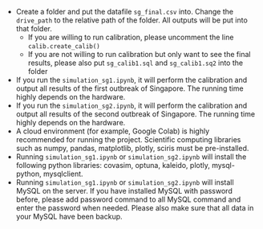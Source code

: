 - Create a folder and put the datafile `sg_final.csv` into. Change the `drive_path` to the relative path of the folder. All outputs will be put into that folder.
    - If you are willing to run calibration, please uncomment the line `calib.create_calib()`
    - If you are not willing to run calibration but only want to see the final results, please also put `sg_calib1.sql` and `sg_calib1.sq2` into the folder
- If you run the `simulation_sg1.ipynb`, it will perform the calibration and output all results of the first outbreak of Singapore. The running time highly depends on the hardware.
- If you run the `simulation_sg2.ipynb`, it will perform the calibration and output all results of the second outbreak of Singapore. The running time highly depends on the hardware.
- A cloud environment (for example, Google Colab) is highly recommended for running the project. Scientific computing libraries such as numpy, pandas, matplotlib, plotly, sciris must be pre-installed.
- Running `simulation_sg1.ipynb` or `simulation_sg2.ipynb` will install the following python libraries: covasim, optuna, kaleido, plotly, mysql-python, mysqlclient. 
- Running `simulation_sg1.ipynb` or `simulation_sg2.ipynb` will install MySQL on the server. If you have installed MySQL with password before, please add password command to all MySQL command and enter the password when needed. Please also make sure that all data in your MySQL have been backup.